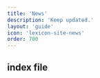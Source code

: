 ```yaml
---
title: 'News'
description: 'Keep updated.'
layout: 'guide'
icon: 'lexicon-site-news'
order: 700
---
```


## index file

